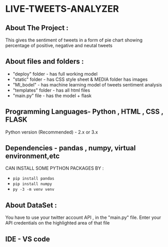 # LIVE-TWEETS-ANALYZER

## About The Project :

This gives the sentiment of tweets in a form of pie chart showing percentage of positive, negative and neutal tweets

## About files and folders :

- "deploy" folder - has full working model
- "static" folder - has CSS style sheet & MEDIA folder has images
- "Ml_bodel" - has machine learning model of tweets sentiment analysis
- "templates" folder - has all html files
- "main.py" file - has the model + flask

## Programming Languages- Python , HTML , CSS , FLASK 

Python version (Recommended) - 2.x or 3.x

## Dependencies - pandas , numpy, virtual environment,etc

CAN INSTALL SOME PYTHON PACKAGES BY :

- `pip install pandas`
- `pip install numpy`
- `py -3 -m venv venv` 

## About DataSet : 
You have to use your twitter account API , in the "main.py" file. Enter your API credentials on the highlighted area of that file


## IDE - VS code
